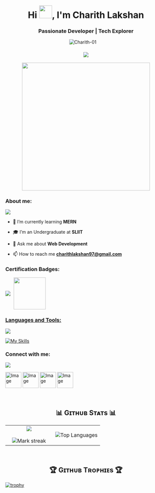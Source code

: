 <h1 align="center">Hi <img src = "https://emojis.slackmojis.com/emojis/images/1531849430/4246/blob-sunglasses.gif?1531849430" width = 40px>, I'm Charith Lakshan</h1>
<h3 align="center">Passionate Developer | Tech Explorer</h3>

<p align="center">
  <img src="https://komarev.com/ghpvc/?username=Charith-01&label=Profile%20views&color=770677&style=for-the-badge&logo=star" alt="Charith-01" style="padding-right:20px;" />
</p>

<h3 align = "center"><img src="https://readme-typing-svg.herokuapp.com?color=%23F7F7F7&size=21&center=true&vCenter=true&width=720&height=100&lines=A+Student+%F0%9F%91%A8%F0%9F%8F%BB%E2%80%8D%F0%9F%8E%93+and+a+Programming+Enthusiast+%F0%9F%91%A9%E2%80%8D%F0%9F%92%BB+from+Sri+Lanka"></h3>

<p align='center'>
<img src="https://github.com/user-attachments/assets/a4a1d3ba-750e-4ce1-ae42-a6a5096b08e5" width="400" height="400" frameBorder="0" class="giphy-embed" allowFullScreen></img></p>
</p>

<h3 align="left">About me:</h3>
<a href="https://www.youtube.com/watch?v=dQw4w9WgXcQ"><img src="https://user-images.githubusercontent.com/73097560/115834477-dbab4500-a447-11eb-908a-139a6edaec5c.gif"></a>

-  🌱 I’m currently learning <b>MERN</b>

- 🎓 I’m an Undergraduate at <b>SLIIT</b>
                                                
- 💬 Ask me about <b>Web Development</b>

- 📫 How to reach me <b>charithlakshan97@gmail.com</b>

<h3 align="left">Certification Badges:</h3>
<div style='display:flex; align-items:center; gap: 10px;'>
<a href="https://www.youtube.com/watch?v=dQw4w9WgXcQ"><img src="https://user-images.githubusercontent.com/73097560/115834477-dbab4500-a447-11eb-908a-139a6edaec5c.gif"></a>
<a href="https://api.badgr.io/public/assertions/EohJjjVSSoGH1w1-a7GaIA?identity__email=it23841086%40my.sliit.lk">
<img src="https://raw.githubusercontent.com/sanjay-kv/sanjay-kv/refs/heads/main/Assets/Postman%20White.png" width="100px" height="100px" />
</div>

<h3 align="left">Languages and Tools:</h3>
<a href="https://www.youtube.com/watch?v=dQw4w9WgXcQ"><img src="https://user-images.githubusercontent.com/73097560/115834477-dbab4500-a447-11eb-908a-139a6edaec5c.gif"></a>

[![My Skills](https://skillicons.dev/icons?i=java,js,ts,kotlin,linux,androidstudio,react,nodejs,mongodb,express,npm,postman,vite,vscode,aws,c,cpp,css,tailwind,docker,eclipse,git,github,html,php,mysql,idea,spring,r,figma&theme=dark)](https://skillicons.dev)

<h3 align="left">Connect with me:</h3>
<a href="https://www.youtube.com/watch?v=dQw4w9WgXcQ"><img src="https://user-images.githubusercontent.com/73097560/115834477-dbab4500-a447-11eb-908a-139a6edaec5c.gif"></a>
<p align="left">
<a href="https://www.linkedin.com/in/charith-lakshan-6724b72b2/" target="blank"><img width="50" height="50" alt="Image" src="https://github.com/user-attachments/assets/db77ceb4-b10f-4c4f-bf0b-890cfebb0c99" /></a>
<a href="https://github.com/Charith-01" target="blank"><img width="50" height="50" alt="Image" src="https://github.com/user-attachments/assets/a391f66d-7f08-4c0e-96e1-ebc5ce11f96d" /></a>
<a href="https://www.instagram.com/charith__0/" target="blank"><img width="50" height="50" alt="Image" src="https://github.com/user-attachments/assets/73bfa8ae-818f-471f-bdb7-2248c52dd8fd" /></a>
<a href="charithlakshan97@gmail.com" target="blank"><img width="50" height="50" alt="Image" src="https://github.com/user-attachments/assets/a6a90d35-ca11-49b7-9257-5e208f735103" /></a>
</p>
<br>

<h2 align="center">📊 Gɪᴛʜᴜʙ Sᴛᴀᴛs 📊</h2>
<!--- stats & Trophy (start) -->
<p align="center">
  <!--- stats (start) -->
<table align="center">
<tr border="none">
<td width="50%" align="center">
  
  <img  align="center"  src="https://github-readme-stats.vercel.app/api?username=Charith-01&theme=dark&show_icons=true&count_private=true" />
  <br></br>
  <img  title="🔥 Get streak stats for your profile at git.io/streak-stats" alt="Mark streak" src="https://nirzak-streak-stats.vercel.app/?user=Charith-01&theme=dark&hide_border=false" /> 
</td>

<td width="50%" align="center">

![Top Languages](https://github-readme-stats.anuraghazra1.vercel.app/api/top-langs/?username=Charith-01&theme=dark&langs_count=10&cache_bust=1)

  
  </td>
</tr>
</table>
<!--- stats (end) -->
<br>
<h2 align="center">🏆 Gɪᴛʜᴜʙ Tʀᴏᴘʜɪᴇs 🏆</h2>

[![trophy](https://github-profile-trophy.vercel.app/?username=Charith-01&theme=dracula)](https://github.com/Charith-01/github-profile-trophy)




